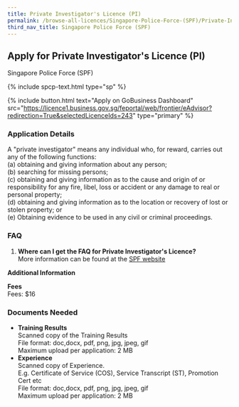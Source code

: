```yaml
---
title: Private Investigator's Licence (PI)
permalink: /browse-all-licences/Singapore-Police-Force-(SPF)/Private-Investigator's-Licence-(PI)
third_nav_title: Singapore Police Force (SPF)
---
```


## Apply for Private Investigator's Licence (PI)

Singapore Police Force (SPF)

{% include spcp-text.html type="sp" %}

{% include button.html text="Apply on GoBusiness Dashboard" src="https://licence1.business.gov.sg/feportal/web/frontier/eAdvisor?redirection=True&selectedLicenceIds=243" type="primary" %}

### Application Details

<p>A "private investigator" means any individual who, for reward, carries out any of the following functions:<br>(a) obtaining and giving information about any person;<br>(b) searching for missing persons;<br>(c) obtaining and giving information as to the cause and origin of or responsibility for any fire, libel, loss or accident or any damage to real or personal property;<br>(d) obtaining and giving information as to the location or recovery of lost or stolen property; or<br>(e) Obtaining evidence to be used in any civil or criminal proceedings.</p>

<h3>FAQ</h3>

<ol>
  <li>
    <strong>Where can I get the FAQ for Private Investigator's Licence?
</strong><br>        
More information can be found at the 
<a href="https://www.police.gov.sg/e-Services/Police-Licences/Security-Officer-Licence" target="_blank" rel="noopener">SPF website</a>
  </li>
</ol>

**Additional Information**

<p><strong>Fees</strong><br>
Fees: $16</p>

### Documents Needed

<ul>
<li><strong>Training Results</strong><br />Scanned copy of the Training Results
<br>
File format: doc,docx, pdf, png, jpg, jpeg, gif<br>
Maximum upload per application: 2 MB
</li>

<li><strong>Experience</strong><br />Scanned copy of Experience.<br />E.g. Certificate of Service (COS), Service Transcript (ST), Promotion Cert etc
<br>
File format: doc,docx, pdf, png, jpg, jpeg, gif<br>
Maximum upload per application: 2 MB
</li>

</ul>


